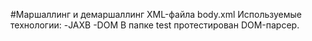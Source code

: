 #Маршаллинг и демаршаллинг XML-файла body.xml
Используемые технологии:
-JAXB
-DOM
В папке test протестирован DOM-парсер.
